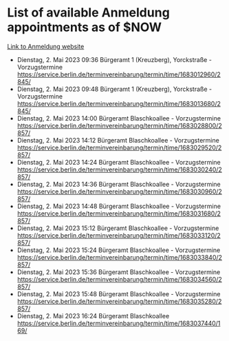 # List of available Anmeldung appointments as of $NOW
[Link to Anmeldung website](https://service.berlin.de/terminvereinbarung/termin/tag.php?termin=1&anliegen[]=120686&dienstleisterlist=122210,122217,327316,122219,327312,122227,327314,122231,327346,122243,327348,122254,122252,329742,122260,329745,122262,329748,122271,327278,122273,327274,122277,327276,330436,122280,327294,122282,327290,122284,327292,122291,327270,122285,327266,122286,327264,122296,327268,150230,329760,122297,327286,122294,327284,122312,329763,122314,329775,122304,327330,122311,327334,122309,327332,317869,122281,327352,122279,329772,122283,122276,327324,122274,327326,122267,329766,122246,327318,122251,327320,122257,327322,122208,327298,122226,327300&herkunft=http%3A%2F%2Fservice.berlin.de%2Fdienstleistung%2F120686%2F)
- Dienstag, 2. Mai 2023 09:36 Bürgeramt 1 (Kreuzberg), Yorckstraße - Vorzugstermine https://service.berlin.de/terminvereinbarung/termin/time/1683012960/2845/
- Dienstag, 2. Mai 2023 09:48 Bürgeramt 1 (Kreuzberg), Yorckstraße - Vorzugstermine https://service.berlin.de/terminvereinbarung/termin/time/1683013680/2845/
- Dienstag, 2. Mai 2023 14:00 Bürgeramt Blaschkoallee - Vorzugstermine https://service.berlin.de/terminvereinbarung/termin/time/1683028800/2857/
- Dienstag, 2. Mai 2023 14:12 Bürgeramt Blaschkoallee - Vorzugstermine https://service.berlin.de/terminvereinbarung/termin/time/1683029520/2857/
- Dienstag, 2. Mai 2023 14:24 Bürgeramt Blaschkoallee - Vorzugstermine https://service.berlin.de/terminvereinbarung/termin/time/1683030240/2857/
- Dienstag, 2. Mai 2023 14:36 Bürgeramt Blaschkoallee - Vorzugstermine https://service.berlin.de/terminvereinbarung/termin/time/1683030960/2857/
- Dienstag, 2. Mai 2023 14:48 Bürgeramt Blaschkoallee - Vorzugstermine https://service.berlin.de/terminvereinbarung/termin/time/1683031680/2857/
- Dienstag, 2. Mai 2023 15:12 Bürgeramt Blaschkoallee - Vorzugstermine https://service.berlin.de/terminvereinbarung/termin/time/1683033120/2857/
- Dienstag, 2. Mai 2023 15:24 Bürgeramt Blaschkoallee - Vorzugstermine https://service.berlin.de/terminvereinbarung/termin/time/1683033840/2857/
- Dienstag, 2. Mai 2023 15:36 Bürgeramt Blaschkoallee - Vorzugstermine https://service.berlin.de/terminvereinbarung/termin/time/1683034560/2857/
- Dienstag, 2. Mai 2023 15:48 Bürgeramt Blaschkoallee - Vorzugstermine https://service.berlin.de/terminvereinbarung/termin/time/1683035280/2857/
- Dienstag, 2. Mai 2023 16:24 Bürgeramt Blaschkoallee https://service.berlin.de/terminvereinbarung/termin/time/1683037440/169/
